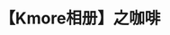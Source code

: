 ---
title: 【Kmore相册】之咖啡
layout: gallery
albums: [
["https://img.500px.me/photo/64439c2634562ac2746010cb5bd292184/7df5e9f1f9064cc9a31ad8a6b57383dd.jpg!p4","推了双层心
【EXIF】曝光时间:1/60 sec|焦距:4.25|光圈:F1.8|ISO:200|相机型号:iPhone XS Max|镜头:iPhone XS Max back dual camera 4.25mm f/1.8|拍摄时间:2020-02-23 13:00|"],
["https://img.500px.me/photo/64439c2634562ac2746010cb5bd292184/566699fea9304c13b06f940d71eebc40.jpg!p4","Luckin咖啡
【EXIF】曝光时间:1/30 sec|焦距:50.0|光圈:F2.5|ISO:400|相机型号:Canon EOS 6D Mark II|镜头:EF50mm f/1.8 STM|拍摄时间:2019-11-10 17:06|"],
["https://img.500px.me/photo/64439c2634562ac2746010cb5bd292184/02cd18bb56d74c70b62f3b94905bad72.jpg!p4","2018-03-07COFFEE
【EXIF】曝光时间:1/33 sec|焦距:3.99|光圈:F1.8|ISO:32|相机型号:iPhone 7 Plus|镜头:iPhone 7 Plus back dual camera 3.99mm f/1.8|拍摄时间:2018-03-07 21:08|"],
["https://img.500px.me/photo/64439c2634562ac2746010cb5bd292184/5e44fde1a1a246798e530fc3cf78f441.jpg!p4","2018-03-21COFFEE
【EXIF】曝光时间:0.02 sec|焦距:3.99|光圈:F1.8|ISO:25|相机型号:iPhone 7 Plus|镜头:iPhone 7 Plus back dual camera 3.99mm f/1.8|拍摄时间:2018-03-01 20:33|"],
["https://img.500px.me/photo/64439c2634562ac2746010cb5bd292184/8e9157c95cbd407bace757868a9fa1c9.jpg!p4","看着暖
【EXIF】曝光时间:1/60 sec|焦距:4.25|光圈:F1.8|ISO:160|相机型号:iPhone XS Max|镜头:iPhone XS Max back dual camera 4.25mm f/1.8|拍摄时间:2019-11-30 14:00|"],
["https://img.500px.me/photo/64439c2634562ac2746010cb5bd292184/70342aed42b14c38ae5b41257240417d.jpg!p4","greybox
【EXIF】曝光时间:1/121 sec|焦距:4.25|光圈:F1.8|ISO:100|相机型号:iPhone XS Max|镜头:iPhone XS Max back dual camera 4.25mm f/1.8|拍摄时间:2019-11-27 14:45|"],
["https://img.500px.me/photo/64439c2634562ac2746010cb5bd292184/a8e5a1aa87c04ee6b1b9b4714d39af43.jpg!p4","津9"],
["https://img.500px.me/photo/64439c2634562ac2746010cb5bd292184/40acc3ba20354c96b788d8d74dc3c203.jpg!p4","不成功拉花
【EXIF】曝光时间:1/30 sec|焦距:4.25|光圈:F1.8|ISO:500|相机型号:iPhone XS Max|镜头:iPhone XS Max back dual camera 4.25mm f/1.8|拍摄时间:2019-12-07 10:14|"],
["https://img.500px.me/photo/64439c2634562ac2746010cb5bd292184/63022c9c71e04a95b7c85c8c6983dbfb.jpg!p4","腾冲的手冲
【EXIF】曝光时间:1/33 sec|焦距:4.25|光圈:F1.8|ISO:400|相机型号:iPhone XS Max|镜头:iPhone XS Max back dual camera 4.25mm f/1.8|拍摄时间:2019-10-27 20:18|"],
["https://img.500px.me/photo/64439c2634562ac2746010cb5bd292184/501d37f653df4d24bc145e8e5864039d.jpg!p4","肉桂让我难忘"],
["https://img.500px.me/photo/64439c2634562ac2746010cb5bd292184/b0b110c9ddb744818f94c9f1afd72faa.jpg!p4","咖啡拉花
【EXIF】曝光时间:1/32 sec|焦距:4.25|光圈:F1.8|ISO:400|相机型号:iPhone XS Max|镜头:iPhone XS Max back dual camera 4.25mm f/1.8|拍摄时间:2020-01-13 16:41|"],
]
---